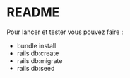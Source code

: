 # README

Pour lancer et tester vous pouvez faire :

- bundle install
- rails db:create
- rails db:migrate
- rails db:seed
